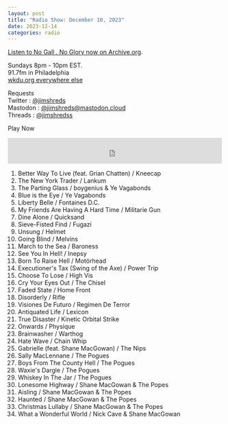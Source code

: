 ```yaml
---
layout: post
title: "Radio Show: December 10, 2023"
date: 2023-12-14
categories: radio
---
```


[Listen to No Gall . No Glory now on Archive.org](https://archive.org/details/2023-12-10-nogallnoglory).

Sundays 8pm - 10pm EST.<br>
91.7fm in Philadelphia<br>
[wkdu.org everywhere else](https://www.wkdu.org)

Requests<br>
Twitter : [@jimshreds](https://twitter.com/jimshreds)<br>
Mastodon : [@jimshreds@mastodon.cloud](https://mastodon.cloud/@jimshreds)<br>
Threads : [@jimshredss](https://www.threads.net/@jimshredss)



Play Now<br>

<iframe src="https://archive.org/embed/2023-12-10-nogallnoglory" width="500" height="60" frameborder="0" webkitallowfullscreen="true" mozallowfullscreen="true" allowfullscreen></iframe>

1. Better Way To Live (feat. Grian Chatten) / Kneecap
2. The New York Trader / Lankum
3. The Parting Glass / boygenius & Ye Vagabonds
4. Blue is the Eye / Ye Vagabonds
5. Liberty Belle / Fontaines D.C.
6. My Friends Are Having A Hard Time / Militarie Gun
7. Dine Alone / Quicksand
8. Sieve-Fisted Find / Fugazi
9. Unsung / Helmet
10. Going Blind / Melvins
11. March to the Sea / Baroness
12. See You In Hell! / Inepsy
13. Born To Raise Hell / Motörhead
14. Executioner's Tax (Swing of the Axe) / Power Trip
15. Choose To Lose / High Vis
16. Cry Your Eyes Out / The Chisel
17. Faded State / Home Front
18. Disorderly / Rifle
19. Visiones De Futuro / Regimen De Terror
20. Antiquated Life / Lexicon
21. True Disaster / Kinetic Orbital Strike
22. Onwards / Physique
23. Brainwasher / Warthog
24. Hate Wave / Chain Whip
25. Gabrielle (feat. Shane MacGowan) / The Nips
26. Sally MacLennane / The Pogues
27. Boys From The County Hell / The Pogues
28. Waxie's Dargle / The Pogues
29. Whiskey In The Jar / The Pogues
30. Lonesome Highway / Shane MacGowan & The Popes
31. Aisling / Shane MacGowan & The Popes
32. Haunted / Shane MacGowan & The Popes
33. Christmas Lullaby / Shane MacGowan & The Popes
34. What a Wonderful World / Nick Cave & Shane MacGowan
